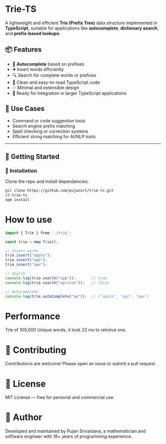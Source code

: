 # Trie-TS

A lightweight and efficient **Trie (Prefix Tree)** data structure implemented in **TypeScript**, suitable for applications like **autocomplete**, **dictionary search**, and **prefix-based lookups**.

## 📦 Features

- 🧠 **Autocomplete** based on prefixes
- ➕ Insert words efficiently
- 🔍 Search for complete words or prefixes
- 🧹 Clean and easy-to-read TypeScript code
- ✅ Minimal and extensible design
- 📄 Ready for integration in larger TypeScript applications

## 🧪 Use Cases

- Command or code suggestion tools
- Search engine prefix matching
- Spell checking or correction systems
- Efficient string matching for AI/NLP tools

---

## 🚀 Getting Started

### 🔧 Installation

Clone the repo and install dependencies:

```bash
git clone https://github.com/pujansrt/trie-ts.git
cd trie-ts
npm install
```

# How to use

```js
import { Trie } from './trie';

const trie = new Trie();

// Insert words
trie.insert("apple");
trie.insert("app");
trie.insert("ape");

// Search
console.log(trie.search("app"));       // true
console.log(trie.search("apricot"));   // false

// Autocomplete
console.log(trie.autoComplete("ap"));  // ["apple", "app", "ape"]
```

# Performance
Trie of 100,000 Unique words, it took 23 ms to retrieve one.


# 🤝 Contributing
Contributions are welcome! Please open an issue or submit a pull request.

# 📜 License
MIT License — free for personal and commercial use.

# 👤 Author
Developed and maintained by Pujan Srivastava, a mathematician and software engineer with 18+ years of programming experience.
